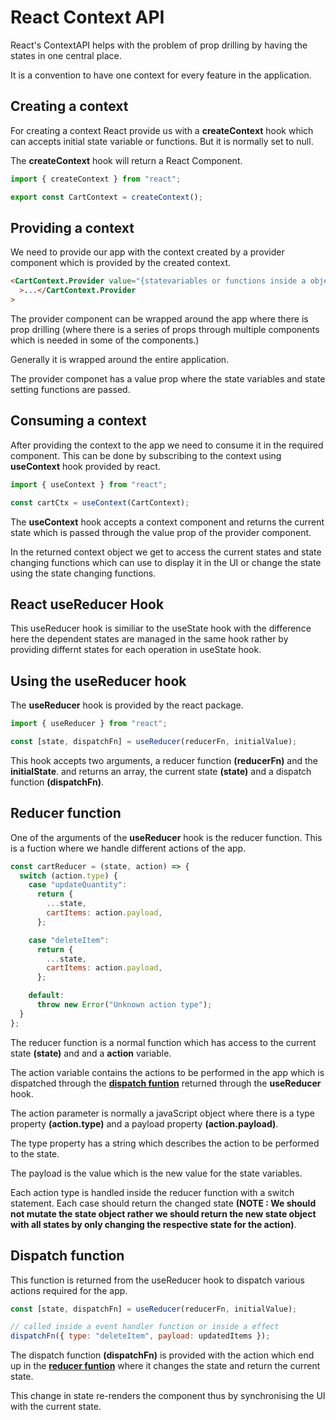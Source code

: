 # React Context API

React's ContextAPI helps with the problem of prop drilling by having the states
in one central place.

It is a convention to have one context for every feature in the application.

## Creating a context

For creating a context React provide us with a **createContext** hook which can
accepts initial state variable or functions. But it is normally set to null.

The **createContext** hook will return a React Component.

```js
import { createContext } from "react";

export const CartContext = createContext();
```

## Providing a context

We need to provide our app with the context created by a provider component
which is provided by the created context.

```html
<CartContext.Provider value="{statevariables or functions inside a object}"
  >...</CartContext.Provider
>
```

The provider component can be wrapped around the app where there is prop
drilling (where there is a series of props through multiple components which is
needed in some of the components.)

Generally it is wrapped around the entire application.

The provider componet has a value prop where the state variables and state
setting functions are passed.

## Consuming a context

After providing the context to the app we need to consume it in the required
component. This can be done by subscribing to the context using **useContext**
hook provided by react.

```js
import { useContext } from "react";

const cartCtx = useContext(CartContext);
```

The **useContext** hook accepts a context component and returns the current
state which is passed through the value prop of the provider component.

In the returned context object we get to access the current states and state
changing functions which can use to display it in the UI or change the state
using the state changing functions.

## React useReducer Hook

This useReducer hook is similiar to the useState hook with the difference here
the dependent states are managed in the same hook rather by providing differnt
states for each operation in useState hook.

## Using the useReducer hook

The **useReducer** hook is provided by the react package.

```js
import { useReducer } from "react";

const [state, dispatchFn] = useReducer(reducerFn, initialValue);
```

This hook accepts two arguments, a reducer function **(reducerFn)** and the
**initialState**. and returns an array, the current state **(state)** and a
dispatch function **(dispatchFn)**.

## Reducer function

One of the arguments of the **useReducer** hook is the reducer function. This is
a fuction where we handle different actions of the app.

```js
const cartReducer = (state, action) => {
  switch (action.type) {
    case "updateQuantity":
      return {
        ...state,
        cartItems: action.payload,
      };

    case "deleteItem":
      return {
        ...state,
        cartItems: action.payload,
      };

    default:
      throw new Error("Unknown action type");
  }
};
```

The reducer function is a normal function which has access to the current state
**(state)** and and a **action** variable.

The action variable contains the actions to be performed in the app which is
dispatched through the [**dispatch funtion**](#dispatch-funtion) returned
through the **useReducer** hook.

The action parameter is normally a javaScript object where there is a type
property **(action.type)** and a payload property **(action.payload)**.

The type property has a string which describes the action to be performed to the
state.

The payload is the value which is the new value for the state variables.

Each action type is handled inside the reducer function with a switch statement.
Each case should return the changed state **(NOTE : We should not mutate the
state object rather we should return the new state object with all states by
only changing the respective state for the action)**.

## Dispatch function

This function is returned from the useReducer hook to dispatch various actions
required for the app.

```js
const [state, dispatchFn] = useReducer(reducerFn, initialValue);

// called inside a event handler function or inside a effect
dispatchFn({ type: "deleteItem", payload: updatedItems });
```

The dispatch function **(dispatchFn)** is provided with the action which end up
in the [**reducer funtion**](#reducer-function) where it changes the state and
return the current state.

This change in state re-renders the component thus by synchronising the UI with
the current state.

